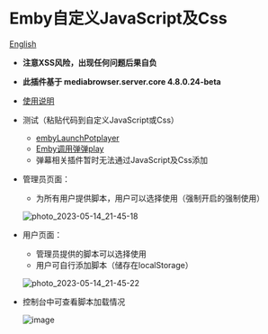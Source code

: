 # Emby自定义JavaScript及Css

[English](README_EN.md)
- **注意XSS风险，出现任何问题后果自负**
- **此插件基于 mediabrowser.server.core 4.8.0.24-beta**
- [使用说明](src/README.md)
- 测试（粘贴代码到自定义JavaScript或Css）
  - [embyLaunchPotplayer](https://greasyfork.org/zh-CN/scripts/459297-embylaunchpotplayer/code)
  - [Emby调用弹弹play](https://greasyfork.org/zh-CN/scripts/443916-emby%E8%B0%83%E7%94%A8%E5%BC%B9%E5%BC%B9play/code)
  - 弹幕相关插件暂时无法通过JavaScript及Css添加

- 管理员页面：
  - 为所有用户提供脚本，用户可以选择使用（强制开启的强制使用）

  ![photo_2023-05-14_21-45-18](https://github.com/Shurelol/Emby.CustomCssJS/assets/16237201/b3890993-e5e7-497f-915c-8df75c53f64a)
  

- 用户页面：
  - 管理员提供的脚本可以选择使用
  - 用户可自行添加脚本（储存在localStorage）
  
  ![photo_2023-05-14_21-45-22](https://github.com/Shurelol/Emby.CustomCssJS/assets/16237201/25309616-bfa1-464c-94a8-e29e500d5278)

- 控制台中可查看脚本加载情况

  ![image](https://github.com/Shurelol/Emby.CustomCssJS/assets/16237201/7874ebc0-806a-4d08-b3f3-d4b46809c5d7)
